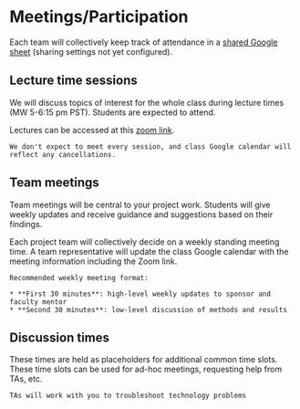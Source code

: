 # Meetings/Participation

Each team will collectively keep track of attendance in a [shared Google sheet](https://docs.google.com/spreadsheets/d/1HBH5tDCe9k_Z0TM9R6zQupgnGf2no3KFRCqQBHB5XlA/edit?usp=sharing) (sharing settings not yet configured).

## Lecture time sessions

We will discuss topics of interest for the whole class during lecture times (MW 5-6:15 pm PST). Students are expected to attend. 

Lectures can be accessed at this [zoom link](https://ucsb.zoom.us/j/87093664522?pwd=bzlwQWZFdmJ2bnk0c3JOS1hqakxpUT09).

```{note}
We don't expect to meet every session, and class Google calendar will reflect any cancellations.
```

## Team meetings

Team meetings will be central to your project work. Students will give weekly updates and receive guidance and suggestions based on their findings.

Each project team will collectively decide on a weekly standing meeting time. A team representative will update the class Google calendar with the meeting information including the Zoom link.

```{tip}
Recommended weekly meeting format:

* **First 30 minutes**: high-level weekly updates to sponsor and faculty mentor
* **Second 30 minutes**: low-level discussion of methods and results
```

## Discussion times

These times are held as placeholders for additional common time slots. These time slots can be used for ad-hoc meetings, requesting help from TAs, etc.

```{tip}
TAs will work with you to troubleshoot technology problems
```



